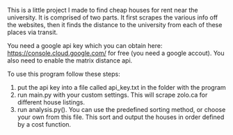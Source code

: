 This is a little project I made to find cheap houses for rent near the university.
It is comprised of two parts. It first scrapes the various info off the websites,
then it finds the distance to the university from each of these places via transit.

You need a google api key which you can obtain here: https://console.cloud.google.com/ for free (you need a google accout). You also need to enable the matrix distance api.

To use this program follow these steps:
1. put the api key into a file called api_key.txt in the folder with the program
2. run main.py with your custom settings. This will scrape zolo.ca for different house listings.
3. run analysis.py(). You can use the predefined sorting method, or choose your own from this file. This sort and output the houses in order defined by a cost function.
